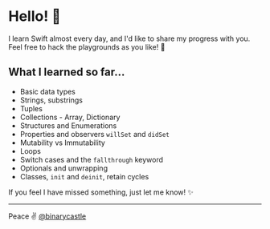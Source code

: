 # Hello! 👋

I learn Swift almost every day, and I'd like to share my progress with you. Feel free to hack the playgrounds as you like! 🙌

## What I learned so far...

- Basic data types
- Strings, substrings
- Tuples
- Collections - Array, Dictionary
- Structures and Enumerations
- Properties and observers `willSet` and `didSet`
- Mutability vs Immutability
- Loops
- Switch cases and the `fallthrough` keyword
- Optionals and unwrapping
- Classes, `init` and `deinit`, retain cycles

If you feel I have missed something, just let me know! ✨ 

---
Peace ✌️ [@binarycastle](https://twitter.com/binarycastle)
